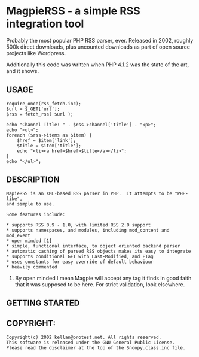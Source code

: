 # MagpieRSS - a simple RSS integration tool

Probably the most popular PHP RSS parser, ever.  Released in 2002, roughly 500k direct downloads, plus uncounted downloads as part of open source projects like Wordpress.

Additionally this code was written when PHP 4.1.2 was the state of the art, and it shows.

## USAGE

	require_once(rss_fetch.inc);
	$url = $_GET['url'];
	$rss = fetch_rss( $url );
	
	echo "Channel Title: " . $rss->channel['title'] . "<p>";
	echo "<ul>";
	foreach ($rss->items as $item) {
		$href = $item['link'];
		$title = $item['title'];
		echo "<li><a href=$href>$title</a></li>";
	}
	echo "</ul>";

## DESCRIPTION

	MapieRSS is an XML-based RSS parser in PHP.  It attempts to be "PHP-like",
	and simple to use.
	
	Some features include:
	
	* supports RSS 0.9 - 1.0, with limited RSS 2.0 support
	* supports namespaces, and modules, including mod_content and mod_event
	* open minded [1]
	* simple, functional interface, to object oriented backend parser
	* automatic caching of parsed RSS objects makes its easy to integrate
	* supports conditional GET with Last-Modified, and ETag
	* uses constants for easy override of default behaviour 
	* heavily commented


1. By open minded I mean Magpie will accept any tag it finds in good faith that
   it was supposed to be here.  For strict validation, look elsewhere.


## GETTING STARTED

	

## COPYRIGHT:

	Copyright(c) 2002 kellan@protest.net. All rights reserved.
	This software is released under the GNU General Public License.
	Please read the disclaimer at the top of the Snoopy.class.inc file.
